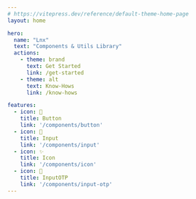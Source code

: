 ```yaml
---
# https://vitepress.dev/reference/default-theme-home-page
layout: home

hero:
  name: "Lnx"
  text: "Components & Utils Library"
  actions:
    - theme: brand
      text: Get Started
      link: /get-started
    - theme: alt
      text: Know-Hows
      link: /know-hows

features:
  - icon: 🔘
    title: Button
    link: '/components/button'
  - icon: 📝
    title: Input
    link: '/components/input'
  - icon: ✨
    title: Icon
    link: '/components/icon'
  - icon: 🔢
    title: InputOTP
    link: '/components/input-otp'
---
```


